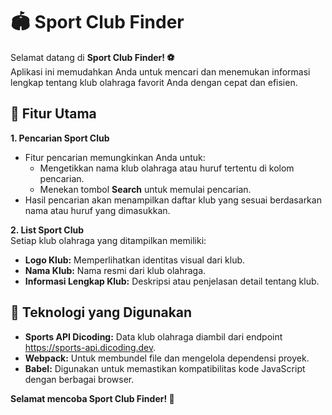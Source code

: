 # 🏟️ Sport Club Finder

Selamat datang di __Sport Club Finder! ⚽__ <br>
Aplikasi ini memudahkan Anda untuk mencari dan menemukan informasi lengkap tentang klub olahraga favorit Anda dengan cepat dan efisien.

## 🌟 Fitur Utama
__1. Pencarian Sport Club__
- Fitur pencarian memungkinkan Anda untuk:
  - Mengetikkan nama klub olahraga atau huruf tertentu di kolom pencarian.
  - Menekan tombol __Search__ untuk memulai pencarian.
- Hasil pencarian akan menampilkan daftar klub yang sesuai berdasarkan nama atau huruf yang dimasukkan. 

__2. List Sport Club__ <br>
Setiap klub olahraga yang ditampilkan memiliki:
- __Logo Klub:__ Memperlihatkan identitas visual dari klub.
- __Nama Klub:__ Nama resmi dari klub olahraga.
- __Informasi Lengkap Klub:__ Deskripsi atau penjelasan detail tentang klub.

## 🚀 Teknologi yang Digunakan
- __Sports API Dicoding:__ Data klub olahraga diambil dari endpoint https://sports-api.dicoding.dev.
- __Webpack:__ Untuk membundel file dan mengelola dependensi proyek.
- __Babel:__ Digunakan untuk memastikan kompatibilitas kode JavaScript dengan berbagai browser.

__Selamat mencoba Sport Club Finder! 🎉__

